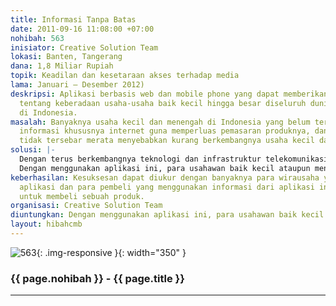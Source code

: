 ```yaml
---
title: Informasi Tanpa Batas
date: 2011-09-16 11:08:00 +07:00
nohibah: 563
inisiator: Creative Solution Team
lokasi: Banten, Tangerang
dana: 1,8 Miliar Rupiah
topik: Keadilan dan kesetaraan akses terhadap media
lama: Januari – Desember 2012)
deskripsi: Aplikasi berbasis web dan mobile phone yang dapat memberikan informasi
  tentang keberadaan usaha-usaha baik kecil hingga besar diseluruh dunia khususnya
  di Indonesia.
masalah: Banyaknya usaha kecil dan menengah di Indonesia yang belum tersentuh media
  informasi khususnya internet guna memperluas pemasaran produknya, dan edukasi yang
  tidak tersebar merata menyebabkan kurang berkembangnya usaha kecil dan menengah.
solusi: |-
  Dengan terus berkembangnya teknologi dan infrastruktur telekomunikasi, kita dapat menciptakan aplikasi berbasis web dan mobile phone yang dapat memberikan informasi tentang keberadaan usaha-usaha baik kecil hingga besar diseluruh dunia khususnya di Indonesia.
  Dengan menggunakan aplikasi ini, para usahawan baik kecil ataupun menengah dapat memasarkan produknya ke seluruh dunia. Tentunya dengan demikian, dapat meningkatkan kompetisi harga dan kualitas barang yang terbaik untuk konsumen.
keberhasilan: Kesuksesan dapat diukur dengan banyaknya para wirausaha yang menggunakan
  aplikasi dan para pembeli yang menggunakan informasi dari aplikasi ini sebagai acuan
  untuk membeli sebuah produk.
organisasi: Creative Solution Team
diuntungkan: Dengan menggunakan aplikasi ini, para usahawan baik kecil ataupun menengah dapat memasarkan produknya ke seluruh dunia. Tentunya dengan demikian, dapat meningkatkan kompetisi harga dan kualitas barang yang terbaik untuk konsumen.
layout: hibahcmb
---
```


![563](/static/img/hibahcmb/563.png){: .img-responsive }{: width="350" }

### {{ page.nohibah }} - {{ page.title }}

---

